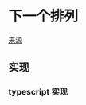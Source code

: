 # 下一个排列
[来源](https://leetcode.cn/problems/next-permutation/)

## 实现

### typescript 实现
```typescript

```
